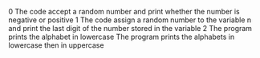 0 The code accept a random number and print whether the number is negative or positive
1 The code assign a random number to the variable n and print the last digit of the number stored in the variable
2 The program prints the alphabet in lowercase
The program prints the alphabets in lowercase then in uppercase
